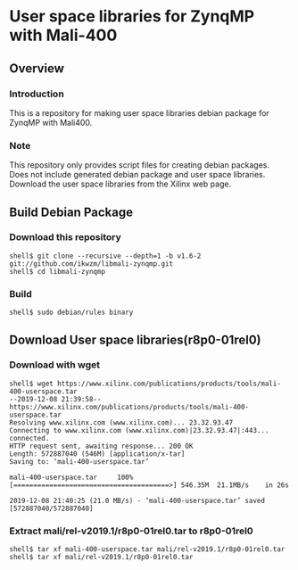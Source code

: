 User space libraries for ZynqMP with Mali-400
====================================================================================

Overview
------------------------------------------------------------------------------------

### Introduction

This is a repository for making user space libraries debian package for ZynqMP with Mali400.

### Note

This repository only provides script files for creating debian packages. Does not include generated debian package and user space libraries. Download the user space libraries from the Xilinx web page.

Build Debian Package
------------------------------------------------------------------------------------

### Download this repository

```console
shell$ git clone --recursive --depth=1 -b v1.6-2 git://github.com/ikwzm/libmali-zynqmp.git
shell$ cd libmali-zynqmp
```

### Build

```console
shell$ sudo debian/rules binary
```

Download User space libraries(r8p0-01rel0)
------------------------------------------------------------------------------------

### Download with wget

```console
shell$ wget https://www.xilinx.com/publications/products/tools/mali-400-userspace.tar 
--2019-12-08 21:39:58--  https://www.xilinx.com/publications/products/tools/mali-400-userspace.tar
Resolving www.xilinx.com (www.xilinx.com)... 23.32.93.47
Connecting to www.xilinx.com (www.xilinx.com)|23.32.93.47|:443... connected.
HTTP request sent, awaiting response... 200 OK
Length: 572887040 (546M) [application/x-tar]
Saving to: ‘mali-400-userspace.tar’

mali-400-userspace.tar     100%[=======================================>] 546.35M  21.1MB/s    in 26s     

2019-12-08 21:40:25 (21.0 MB/s) - ‘mali-400-userspace.tar’ saved [572887040/572887040]

```

### Extract mali/rel-v2019.1/r8p0-01rel0.tar to r8p0-01rel0

```console
shell$ tar xf mali-400-userspace.tar mali/rel-v2019.1/r8p0-01rel0.tar
shell$ tar xf mali/rel-v2019.1/r8p0-01rel0.tar
```
